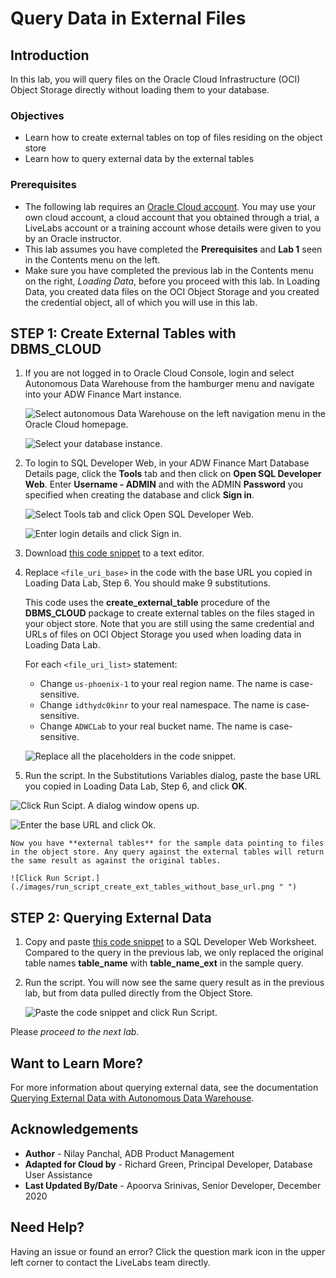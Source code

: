 # Query Data in External Files

## Introduction

In this lab, you will query files on the Oracle Cloud Infrastructure (OCI) Object Storage directly without loading them to your database.

### Objectives

-   Learn how to create external tables on top of files residing on the object store
-   Learn how to query external data by the external tables

### Prerequisites

- The following lab requires an <a href="https://www.oracle.com/cloud/free/" target="\_blank">Oracle Cloud account</a>. You may use your own cloud account, a cloud account that you obtained through a trial, a LiveLabs account or a training account whose details were given to you by an Oracle instructor.
- This lab assumes you have completed the **Prerequisites** and **Lab 1** seen in the Contents menu on the left.
- Make sure you have completed the previous lab in the Contents menu on the right, *Loading Data*, before you proceed with this lab. In Loading Data, you created data files on the OCI Object Storage and you created the credential object, all of which you will use in this lab.

## **STEP 1**: Create External Tables with DBMS_CLOUD

1.  If you are not logged in to Oracle Cloud Console, login and select Autonomous Data Warehouse from the hamburger menu and navigate into your ADW Finance Mart instance.

    ![Select autonomous Data Warehouse on the left navigation menu in the Oracle Cloud homepage.](images/step1.1-LabGuide1-39fb4a5b.png " ")

    ![Select your database instance.](images/step1.1-adb.png " ")

2.  To login to SQL Developer Web, in your ADW Finance Mart Database Details page, click the **Tools** tab and then click on **Open SQL Developer Web**. Enter **Username - ADMIN** and with the ADMIN **Password** you specified when creating the database and click **Sign in**.

    ![Select Tools tab and click Open SQL Developer Web.](./images/open_sql_developer_web.jpg " ")

    ![Enter login details and click Sign in.](./images/step1.2-Picture100-16.png " ")

3. Download <a href="./files/create_external_tables_without_base_url.txt" target="\_blank">this code snippet</a> to a text editor.

4. Replace `<file_uri_base>` in the code with the base URL you copied in Loading Data Lab, Step 6. You should make 9 substitutions.

    This code uses the **create\_external\_table** procedure of the **DBMS\_CLOUD** package to create external tables on the files staged in your object store. Note that you are still using the same credential and URLs of files on OCI Object Storage you used when loading data in Loading Data Lab.

    For each `<file_uri_list>` statement:

    - Change `us-phoenix-1` to your real region name. The name is case-sensitive.
    - Change `idthydc0kinr` to your real namespace. The name is case-sensitive.
    - Change `ADWCLab` to your real bucket name. The name is case-sensitive.

    ![Replace all the placeholders in the code snippet.](./images/step1.4.png " ")

5.  Run the script. In the Substitutions Variables dialog, paste the base URL you copied in Loading Data Lab, Step 6, and click **OK**.

  ![Click Run Scipt. A dialog window opens up.](images/step1.5.png " ")

  ![Enter the base URL and click Ok.](images/substitution-variables.png " ")

    Now you have **external tables** for the sample data pointing to files in the object store. Any query against the external tables will return the same result as against the original tables.

    ![Click Run Script.](./images/run_script_create_ext_tables_without_base_url.png " ")

## **STEP 2**: Querying External Data

1.  Copy and paste <a href="./files/query_external_data.txt" target="\_blank">this code snippet</a> to a SQL Developer Web Worksheet. Compared to the query in the previous lab, we only replaced the original table names **table\_name** with **table\_name\_ext** in the sample query.

2.  Run the script. You will now see the same query result as in the previous lab, but from data pulled directly from the Object Store.

    ![Paste the code snippet and click Run Script.](images/external_table_query_results.jpg " ")

Please *proceed to the next lab*.

## Want to Learn More?

For more information about querying external data, see the documentation [Querying External Data with Autonomous Data Warehouse](https://docs.oracle.com/en/cloud/paas/autonomous-data-warehouse-cloud/user/query-external.html#GUID-ABF95242-3E04-42FF-9361-52707D14E833).

## **Acknowledgements**

- **Author** - Nilay Panchal, ADB Product Management
- **Adapted for Cloud by** - Richard Green, Principal Developer, Database User Assistance
- **Last Updated By/Date** - Apoorva Srinivas, Senior Developer, December 2020

## Need Help?  
Having an issue or found an error?  Click the question mark icon in the upper left corner to contact the LiveLabs team directly.
